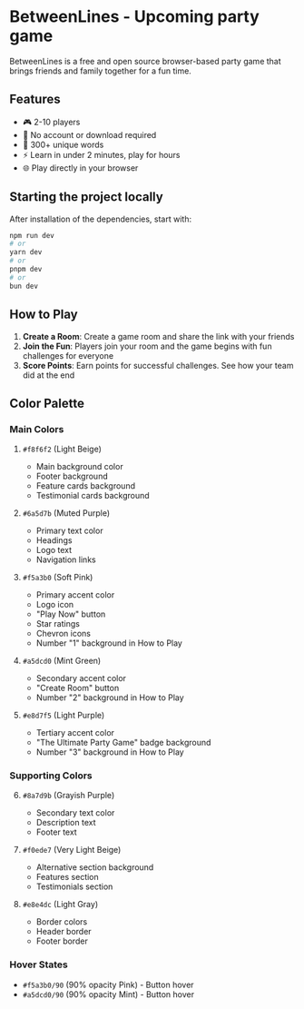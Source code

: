 # BetweenLines - Upcoming party game

BetweenLines is a free and open source browser-based party game that brings friends and family together for a fun time.

## Features

- 🎮 2-10 players
- 🚀 No account or download required
- 🎯 300+ unique words
- ⚡ Learn in under 2 minutes, play for hours
- 🌐 Play directly in your browser

## Starting the project locally

After installation of the dependencies, start with:

```bash
npm run dev
# or
yarn dev
# or
pnpm dev
# or
bun dev
```

## How to Play

1. **Create a Room**: Create a game room and share the link with your friends
2. **Join the Fun**: Players join your room and the game begins with fun challenges for everyone
3. **Score Points**: Earn points for successful challenges. See how your team did at the end

## Color Palette

### Main Colors
1. `#f8f6f2` (Light Beige)
   - Main background color
   - Footer background
   - Feature cards background
   - Testimonial cards background

2. `#6a5d7b` (Muted Purple)
   - Primary text color
   - Headings
   - Logo text
   - Navigation links

3. `#f5a3b0` (Soft Pink)
   - Primary accent color
   - Logo icon
   - "Play Now" button
   - Star ratings
   - Chevron icons
   - Number "1" background in How to Play

4. `#a5dcd0` (Mint Green)
   - Secondary accent color
   - "Create Room" button
   - Number "2" background in How to Play

5. `#e8d7f5` (Light Purple)
   - Tertiary accent color
   - "The Ultimate Party Game" badge background
   - Number "3" background in How to Play

### Supporting Colors

6. `#8a7d9b` (Grayish Purple)
   - Secondary text color
   - Description text
   - Footer text

7. `#f0ede7` (Very Light Beige)
   - Alternative section background
   - Features section
   - Testimonials section

8. `#e8e4dc` (Light Gray)
   - Border colors
   - Header border
   - Footer border

### Hover States
- `#f5a3b0/90` (90% opacity Pink) - Button hover
- `#a5dcd0/90` (90% opacity Mint) - Button hover